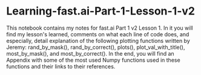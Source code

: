 # Learning-fast.ai-Part-1-Lesson-1-v2
This notebook contains my notes for fast.ai Part 1 v2 Lesson 1. In it you will find my lesson's learned, comments on what each line of code does, and especially, detail explanation of the following plotting functions written by Jeremy: rand_by_mask(), rand_by_correct(), plots(), plot_val_with_title(), most_by_mask(), and most_by_correct(). In the end, you will find an Appendix with some of the most used Numpy functions used in these functions and their links to their references.
